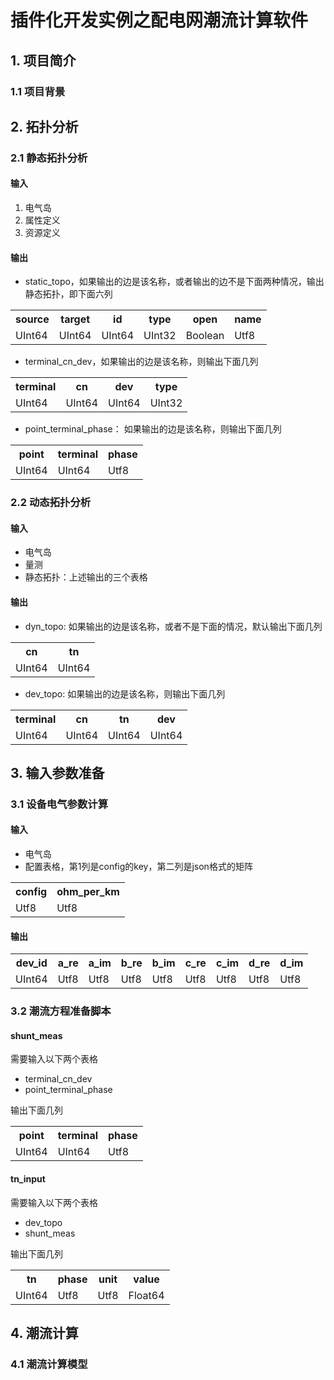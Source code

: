 # 插件化开发实例之配电网潮流计算软件

## 1. 项目简介
### 1.1 项目背景

## 2. 拓扑分析
###  2.1 静态拓扑分析

#### 输入

1. 电气岛
2. 属性定义
3. 资源定义

#### 输出

- static_topo，如果输出的边是该名称，或者输出的边不是下面两种情况，输出静态拓扑，即下面六列
<table>
    <th>source</th>
    <th>target</th>
    <th>id</th>
    <th>type</th>
    <th>open</th>
    <th>name</th>
    <tr>
        <td>UInt64</td>
        <td>UInt64</td>
        <td>UInt64</td>
        <td>UInt32</td>
        <td>Boolean</td>
        <td>Utf8</td>
    </tr>
</table>

- terminal_cn_dev，如果输出的边是该名称，则输出下面几列
<table>
    <th>terminal</th>
    <th>cn</th>
    <th>dev</th>
    <th>type</th>
    <tr>
        <td>UInt64</td>
        <td>UInt64</td>
        <td>UInt64</td>
        <td>UInt32</td>
    </tr>
</table>

- point_terminal_phase： 如果输出的边是该名称，则输出下面几列
<table>
    <th>point</th>
    <th>terminal</th>
    <th>phase</th>
    <tr>
        <td>UInt64</td>
        <td>UInt64</td>
        <td>Utf8</td>
    </tr>
</table>

###  2.2 动态拓扑分析

#### 输入

- 电气岛
- 量测
- 静态拓扑：上述输出的三个表格

#### 输出

- dyn_topo: 如果输出的边是该名称，或者不是下面的情况，默认输出下面几列
<table>
    <th>cn</th>
    <th>tn</th>
    <tr>
        <td>UInt64</td>
        <td>UInt64</td>
    </tr>
</table>

- dev_topo: 如果输出的边是该名称，则输出下面几列
<table>
    <th>terminal</th>
    <th>cn</th>
    <th>tn</th>
    <th>dev</th>
    <tr>
        <td>UInt64</td>
        <td>UInt64</td>
        <td>UInt64</td>
        <td>UInt64</td>
    </tr>
</table>

## 3. 输入参数准备
### 3.1 设备电气参数计算
#### 输入
- 电气岛
- 配置表格，第1列是config的key，第二列是json格式的矩阵

<table>
    <th>config</th>
    <th>ohm_per_km</th>
    <tr>
        <td>Utf8</td>
        <td>Utf8</td>
    </tr>
</table>

#### 输出

<table>
    <th>dev_id</th>
    <th>a_re</th>
    <th>a_im</th>
    <th>b_re</th>
    <th>b_im</th>
    <th>c_re</th>
    <th>c_im</th>
    <th>d_re</th>
    <th>d_im</th>
    <tr>
        <td>UInt64</td>
        <td>Utf8</td>
        <td>Utf8</td>
        <td>Utf8</td>
        <td>Utf8</td>
        <td>Utf8</td>
        <td>Utf8</td>
        <td>Utf8</td>
        <td>Utf8</td>
    </tr>
</table>

### 3.2 潮流方程准备脚本
#### shunt_meas

需要输入以下两个表格
- terminal_cn_dev
- point_terminal_phase

输出下面几列
<table>
    <th>point</th>
    <th>terminal</th>
    <th>phase</th>
    <tr>
        <td>UInt64</td>
        <td>UInt64</td>
        <td>Utf8</td>
    </tr>
</table>

#### tn_input

需要输入以下两个表格
- dev_topo
- shunt_meas

输出下面几列
<table>
    <th>tn</th>
    <th>phase</th>
    <th>unit</th>
    <th>value</th>
    <tr>
        <td>UInt64</td>
        <td>Utf8</td>
        <td>Utf8</td>
        <td>Float64</td>
    </tr>
</table>

## 4. 潮流计算
###  4.1 潮流计算模型